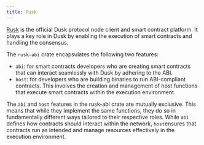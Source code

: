 ```yaml
---
title: Rusk
---
```


<a href="https://github.com/dusk-network/rusk" target="_blank" >Rusk</a>  is the official Dusk protocol node client and smart contract platform. It plays a key role in Dusk by enabling the execution of smart contracts and handling the consensus. 

The ```rusk-abi``` crate encapsulates the following two features: 
- ```abi```: for smart contracts developers who are creating smart contracts that can interact seamlessly with Dusk by adhering to the ABI.
- ```host```: for developers who are building binaries to run ABI-compliant contracts. This involves the creation and management of host functions that execute smart contracts within the execution environment.

The ```abi``` and ```host``` features in the rusk-abi crate are mutually exclusive. This means that while they implement the same functions, they do so in fundamentally different ways tailored to their respective roles. While ```abi``` defines how contracts should interact within the network, ```host```ensures that contracts run as intended and manage resources effectively in the execution environment.
